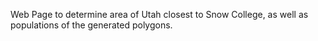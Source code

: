 Web Page to determine area of Utah closest to Snow College, as well as populations of the generated polygons.

